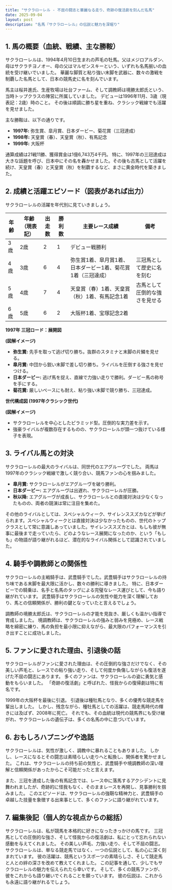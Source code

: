 ```yaml
---
title: "サクラローレル - 不屈の闘志と華麗なる走り、奇跡の復活劇を刻んだ名馬"
date: 2025-09-04
layout: post
description: "名馬『サクラローレル』の伝説と魅力を深堀り"
---
```


## 1. 馬の概要（血統、戦績、主な勝鞍）

サクラローレルは、1994年4月10日生まれの芦毛の牡馬。父はメジロアルダン、母はサクラチヨノオー、母の父はマルゼンスキーという、いずれも名馬揃いの血統を受け継いでいました。  華麗な脚質と粘り強い末脚を武器に、数々の激戦を制覇した名馬として、日本の競馬史に名を刻んでいます。

馬主は桜井進氏、生産牧場は社台ファーム、そして調教師は境勝太郎氏という、当時トップクラスの陣営に所属していました。  デビューは1996年11月、3歳（現表記：2歳）時のこと。  その後は順調に勝ち星を重ね、クラシック戦線でも活躍を見せました。

主な勝鞍は、以下の通りです。

* **1997年:** 弥生賞、皐月賞、日本ダービー、菊花賞（三冠達成）
* **1998年:** 天皇賞（春）、天皇賞（秋）、有馬記念
* **1999年:** 大阪杯


通算成績は21戦11勝、獲得賞金は1億6,743万4千円。  特に、1997年の三冠達成は大きな話題を呼び、日本中にその名を轟かせました。その後も古馬として活躍を続け、天皇賞（春）と天皇賞（秋）を制覇するなど、まさに黄金時代を築きました。


## 2. 成績と活躍エピソード（図表があれば出力）

サクラローレルの活躍を年代別に見ていきましょう。

| 年齢 | 年齢（現表記） | 出走数 | 勝利数 | 主要レース成績 | 備考 |
|---|---|---|---|---|---|
| 3歳 | 2歳 | 2 | 1 | デビュー戦勝利 |  |
| 4歳 | 3歳 | 6 | 4 | 弥生賞1着、皐月賞1着、日本ダービー1着、菊花賞1着（三冠達成） | 三冠馬として歴史に名を刻む |
| 5歳 | 4歳 | 7 | 4 | 天皇賞（春）1着、天皇賞（秋）1着、有馬記念1着 | 古馬として圧倒的な強さを見せる |
| 6歳 | 5歳 | 6 | 2 | 大阪杯1着、宝塚記念2着 |  |


**1997年 三冠ロード：展開図**

**(図解イメージ)**

* **弥生賞:** 先手を取って逃げ切り勝ち。抜群のスタミナと末脚の片鱗を見せる。
* **皐月賞:** 中団から鋭い末脚で差し切り勝ち。ライバルを圧倒する強さを見せつける。
* **日本ダービー:** 逃げ馬を捉え、直線で力強い走りで勝利。ダービー馬の称号を手にする。
* **菊花賞:** 厳しいペースにも耐え、粘り強い末脚で競り勝ち、三冠達成。


**世代構成図 (1997年クラシック世代)**

**(図解イメージ)**

* サクラローレルを中心としたピラミッド型。圧倒的な実力差を示す。
* 強豪ライバルが複数存在するものの、サクラローレルが頭一つ抜けている様子を表現。


## 3. ライバル馬との対決

サクラローレルの最大のライバルは、同世代のエアグルーヴでした。  両馬は1997年のクラシック戦線で激しく競り合い、競馬ファンの心を掴みました。

* **皐月賞:** サクラローレルがエアグルーヴを破り勝利。
* **日本ダービー:** エアグルーヴは出遅れ、サクラローレルが圧勝。
* **秋以降:** エアグルーヴが成長し、サクラローレルとの直接対決は少なくなったものの、両者の競演は常に注目を集めた。


その他のライバルとしては、スペシャルウィーク、サイレンススズカなどが挙げられます。スペシャルウィークとは直接対決は少なかったものの、世代のトップクラスとして常に意識しあっていました。サイレンススズカとは、もしも彼が無事に最後まで走っていたら、どのようなレース展開になったのか、という「もしも」の物語が語り継がれるほど、潜在的なライバル関係として認識されていました。


## 4. 騎手や調教師との関係性

サクラローレルの主戦騎手は、武豊騎手でした。武豊騎手はサクラローレルの持ち味である末脚を最大限に活かし、数々の勝利に導きました。  特に、日本ダービーでの騎乗は、名手と名馬のタッグによる完璧なレース運びとして、今も語り継がれています。  武豊騎手はサクラローレルの気性や能力を深く理解しており、馬との信頼関係が、勝利の鍵となっていたと言えるでしょう。

調教師の境勝太郎氏は、サクラローレルの才能を見抜き、厳しくも温かい指導で育成しました。  境調教師は、サクラローレルの強みと弱みを見極め、レース戦略を綿密に練り、馬の負担を最小限に抑えながら、最大限のパフォーマンスを引き出すことに成功しました。


## 5. ファンに愛された理由、引退後の話

サクラローレルがファンに愛された理由は、その圧倒的な強さだけでなく、その美しい芦毛と、レースでの粘り強い走り、そして何度か負傷しながらも復活を遂げた不屈の闘志にあります。  多くのファンは、サクラローレルの姿に勇気と感動をもらいました。  「奇跡の復活劇」と呼ばれた、怪我からの復帰劇は特に有名です。

1999年の大阪杯を最後に引退。  引退後は種牡馬となり、多くの優秀な競走馬を輩出しました。  しかし、残念ながら、種牡馬としての活躍は、競走馬時代の輝きには及ばず、2008年に死亡。  それでも、その血統は現代の競馬界にも受け継がれ、サクラローレルの遺伝子は、多くの名馬の中に息づいています。


## 6. おもしろハプニングや逸話

サクラローレルは、気性が激しく、調教中に暴れることもありました。  しかし、レースになるとその闘志は素晴らしい走りへと転換し、関係者を驚かせました。  これは、サクラローレルの持ち前の気性と、武豊騎手や境調教師の深い理解と信頼関係があったからこそ可能だったと言えます。

また、三冠を達成した後の有馬記念では、レース中に落馬するアクシデントに見舞われましたが、奇跡的に怪我もなく、そのままレースを再開し、見事勝利を掴みました。  このエピソードは、サクラローレルの強靭な精神力と、武豊騎手の卓越した技量を象徴する出来事として、多くのファンに語り継がれています。


## 7. 編集後記（個人的な視点からの総括）

サクラローレルは、私が競馬を本格的に好きになったきっかけの馬です。  三冠馬としての圧倒的な強さ、そして怪我からの復活劇は、私にとって忘れられない感動を与えてくれました。  その美しい芦毛、力強い走り、そして不屈の闘志。  サクラローレルは、単なる競走馬ではなく、一つの伝説として、私の心に深く刻まれています。  彼の活躍は、競馬というスポーツの素晴らしさ、そして競走馬と人との絆の深さを改めて教えてくれました。  この記事を通して、少しでもサクラローレルの魅力を伝えられたら幸いです。  そして、多くの競馬ファンが、彼をこれからも語り継いでくれることを願っています。  彼の伝説は、これからも永遠に語り継がれるでしょう。
